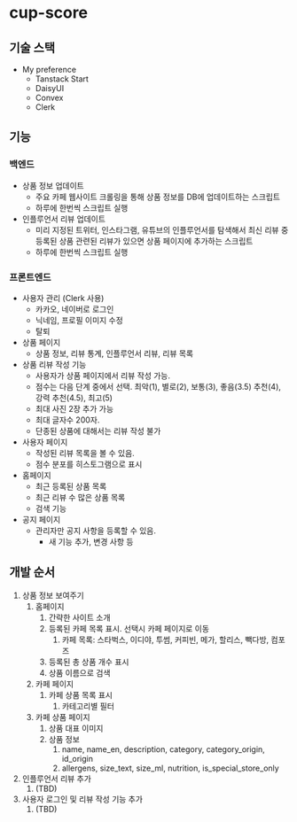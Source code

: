 # cup-score

## 기술 스택

* My preference
  * Tanstack Start
  * DaisyUI
  * Convex
  * Clerk

## 기능

### 백엔드

* 상품 정보 업데이트
  * 주요 카페 웹사이트 크롤링을 통해 상품 정보를 DB에 업데이트하는 스크립트
  * 하루에 한번씩 스크립트 실행
* 인플루언서 리뷰 업데이트
  * 미리 지정된 트위터, 인스타그램, 유튜브의 인플루언서를 탐색해서 최신 리뷰 중 등록된 상품 관련된 리뷰가 있으면 상품 페이지에 추가하는 스크립트
  * 하루에 한번씩 스크립트 실행

### 프론트엔드

* 사용자 관리 (Clerk 사용)
  * 카카오, 네이버로 로그인
  * 닉네임, 프로필 이미지 수정
  * 탈퇴
* 상품 페이지
  * 상품 정보, 리뷰 통계, 인플루언서 리뷰, 리뷰 목록
* 상품 리뷰 작성 기능
  * 사용자가 상품 페이지에서 리뷰 작성 가능.
  * 점수는 다음 단계 중에서 선택. 최악(1), 별로(2), 보통(3), 좋음(3.5) 추천(4), 강력 추천(4.5), 최고(5)
  * 최대 사진 2장 추가 가능
  * 최대 글자수 200자.
  * 단종된 상품에 대해서는 리뷰 작성 불가
* 사용자 페이지
  * 작성된 리뷰 목록을 볼 수 있음.
  * 점수 분포를 히스토그램으로 표시
* 홈페이지
  * 최근 등록된 상품 목록
  * 최근 리뷰 수 많은 상품 목록
  * 검색 기능
* 공지 페이지
  * 관리자만 공지 사항을 등록할 수 있음.
    * 새 기능 추가, 변경 사항 등

## 개발 순서

1. 상품 정보 보여주기
   1. 홈페이지
      1. 간략한 사이트 소개
      2. 등록된 카페 목록 표시. 선택시 카페 페이지로 이동
         1. 카페 목록: 스타벅스, 이디야, 투썸, 커피빈, 메가, 할리스, 빽다방, 컴포즈
      3. 등록된 총 상품 개수 표시
      4. 상품 이름으로 검색
   2. 카페 페이지
      1. 카페 상품 목록 표시
         1. 카테고리별 필터
   3. 카페 상품 페이지
      1. 상품 대표 이미지
      2. 상품 정보
         1. name, name_en, description, category, category_origin, id_origin
         2. allergens, size_text, size_ml, nutrition, is_special_store_only
2. 인플루언서 리뷰 추가
   1. (TBD)
3. 사용자 로그인 및 리뷰 작성 기능 추가
   1. (TBD)
